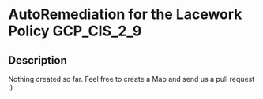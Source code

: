 # AutoRemediation for the Lacework Policy GCP_CIS_2_9

## Description
Nothing created so far. Feel free to create a Map and send us a pull request :)
